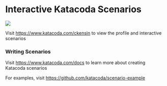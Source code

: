 # Interactive Katacoda Scenarios

[![](http://shields.katacoda.com/katacoda/ckensin/count.svg)](https://www.katacoda.com/ckensin "Get your profile on Katacoda.com")

Visit https://www.katacoda.com/ckensin to view the profile and interactive scenarios

### Writing Scenarios
Visit https://www.katacoda.com/docs to learn more about creating Katacoda scenarios

For examples, visit https://github.com/katacoda/scenario-example
